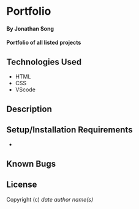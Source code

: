 # Portfolio
#### By Jonathan Song

#### Portfolio of all listed projects

## Technologies Used

* HTML
* CSS
* VScode

## Description



## Setup/Installation Requirements

*


## Known Bugs



## License



Copyright (c) _date_ _author name(s)_